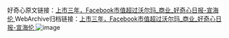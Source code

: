 好奇心原文链接：[上市三年，Facebook市值超过沃尔玛_商业_好奇心日报-宣海伦 ](https://www.qdaily.com/articles/11138.html)
WebArchive归档链接：[上市三年，Facebook市值超过沃尔玛_商业_好奇心日报-宣海伦 ](http://web.archive.org/web/20160505150335/http://www.qdaily.com/articles/11138.html)
![image](http://ww3.sinaimg.cn/large/007d5XDply1g3wcwu8hxbj30u02zu1kx)